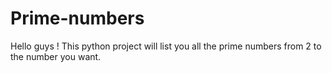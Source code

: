 # Prime-numbers
Hello guys ! This python project will list you all the prime numbers from 2 to the number you want.
